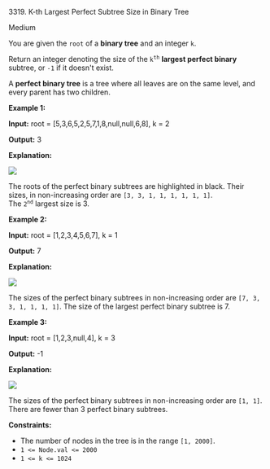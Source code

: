 3319\. K-th Largest Perfect Subtree Size in Binary Tree

Medium

You are given the `root` of a **binary tree** and an integer `k`.

Return an integer denoting the size of the <code>k<sup>th</sup></code> **largest perfect binary** subtree, or `-1` if it doesn't exist.

A **perfect binary tree** is a tree where all leaves are on the same level, and every parent has two children.

**Example 1:**

**Input:** root = [5,3,6,5,2,5,7,1,8,null,null,6,8], k = 2

**Output:** 3

**Explanation:**

![](https://leetcode-in-java.github.io/src/main/java/g3301_3400/s3319_k_th_largest_perfect_subtree_size_in_binary_tree/tmpresl95rp-1.png)

The roots of the perfect binary subtrees are highlighted in black. Their sizes, in non-increasing order are `[3, 3, 1, 1, 1, 1, 1, 1]`.   
 The <code>2<sup>nd</sup></code> largest size is 3.

**Example 2:**

**Input:** root = [1,2,3,4,5,6,7], k = 1

**Output:** 7

**Explanation:**

![](https://leetcode-in-java.github.io/src/main/java/g3301_3400/s3319_k_th_largest_perfect_subtree_size_in_binary_tree/tmp_s508x9e-1.png)

The sizes of the perfect binary subtrees in non-increasing order are `[7, 3, 3, 1, 1, 1, 1]`. The size of the largest perfect binary subtree is 7.

**Example 3:**

**Input:** root = [1,2,3,null,4], k = 3

**Output:** \-1

**Explanation:**

![](https://leetcode-in-java.github.io/src/main/java/g3301_3400/s3319_k_th_largest_perfect_subtree_size_in_binary_tree/tmp74xnmpj4-1.png)

The sizes of the perfect binary subtrees in non-increasing order are `[1, 1]`. There are fewer than 3 perfect binary subtrees.

**Constraints:**

*   The number of nodes in the tree is in the range `[1, 2000]`.
*   `1 <= Node.val <= 2000`
*   `1 <= k <= 1024`